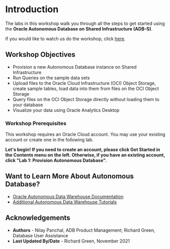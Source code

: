 # Introduction                                  

The labs in this workshop walk you through all the steps to get started using the **Oracle Autonomous Database on Shared Infrastructure (ADB-S)**.

<if type=“odbw”>If you would like to watch us do the workshop, click [here](https://youtu.be/otS5PvJcxMQ).
</if>

## **Workshop Objectives**
- Provision a new Autonomous Database instance on Shared Infrastructure
- Run Queries on the sample data sets
- Upload files to the Oracle Cloud Infrastructure (OCI) Object Storage, create sample tables, load data into them from files on the OCI Object Storage
- Query files on the OCI Object Storage directly without loading them to your database
- Visualize your data using Oracle Analytics Desktop

### **Workshop Prerequisites**

This workshop requires an Oracle Cloud account. You may use your existing account or create one in the following lab.

**Let's begin! If you need to create an account, please click Get Started in the Contents menu on the left. Otherwise, if you have an existing account, click "Lab 1: Provision Autonomous Database".**

## Want to Learn More About Autonomous Database?

- <a href="https://docs.oracle.com/en/cloud/paas/autonomous-data-warehouse-cloud/index.html" target="\_blank">Oracle Autonomous Data Warehouse Documentation</a>
- <a href="https://docs.oracle.com/en/cloud/paas/autonomous-data-warehouse-cloud/tutorials.html" target="\_blank">Additional Autonomous Data Warehouse Tutorials</a>

## Acknowledgements

- **Authors** - Nilay Panchal, ADB Product Management; Richard Green, Database User Assistance
- **Last Updated By/Date** - Richard Green, November 2021
